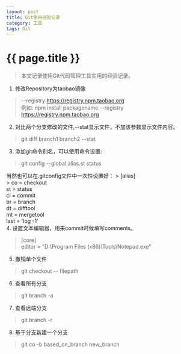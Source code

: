 ```yaml
---
layout: post
title: Git使用经验记录
category: 工具
tags: Git
---
```


{{ page.title }}
===

> 本文记录使用Git代码管理工具实用的经验记录。

1. 修改Repository为taobao镜像
> --registry https://registry.npm.taobao.org <br>
>例如: npm install packagename --registry https://registry.npm.taobao.org

2. 对比两个分支修改的文件,--stat显示文件，不加该参数显示文件内容。
> git diff branch1 branch2 --stat

3. 添加git命令别名，可以使用命令设置:
> git config --global alias.st status

   当然也可以在.gitconfig文件中一次性设置好：
    > [alias]  
    >  co = checkout<br>
    st = status<br>
    ci = commit<br>
    br = branch<br>
    dt = difftool<br>
    mt = mergetool<br>
    last = 'log -1'<br>
4. 设置文本编辑器，用来commit时候填写comments。
> [core]<br>
> editor = \"D:\\Program Files (x86)\\Tools\\Notepad.exe\"

5. 撤销单个文件
> git checkout -- filepath

6. 查看所有分支
> git branch -a

7. 查看远端分支
> git branch -r

8. 基于分支新建一个分支
> git co -b based_on_branch new_branch